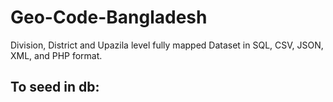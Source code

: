 # Geo-Code-Bangladesh
Division, District and Upazila level fully mapped Dataset in SQL, CSV, JSON, XML, and PHP format. 



## To seed in db:

<?php

namespace Database\Seeders;

use Illuminate\Database\Seeder;
use Illuminate\Support\Facades\DB;
use Illuminate\Support\Facades\File;

class DatabaseSeeder extends Seeder
{
    /**
     * Seed the application's database.
     *
     * @return void
     */
    public function run()
    {
        DB::unprepared(File::get(__DIR__.'/data/db_geocode.sql'));
    }
}
